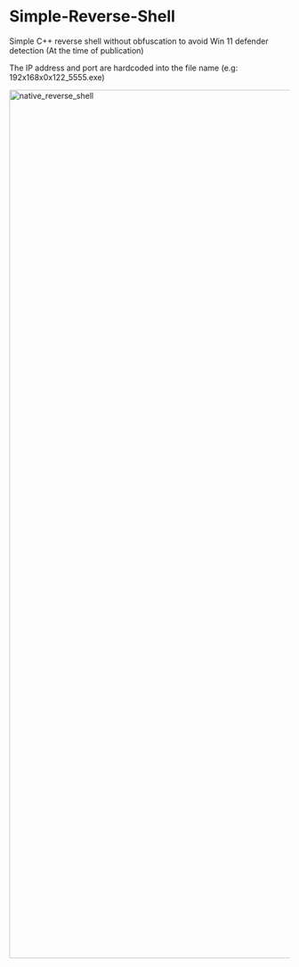 # Simple-Reverse-Shell
Simple C++ reverse shell without obfuscation to avoid Win 11 defender detection (At the time of publication)

The IP address and port are  hardcoded into the file name (e.g: 192x168x0x122_5555.exe)  

<img width="1559" alt="native_reverse_shell" src="https://user-images.githubusercontent.com/62064939/146692938-afe9fc85-7aa9-494b-833b-f0667f4fe523.png">
